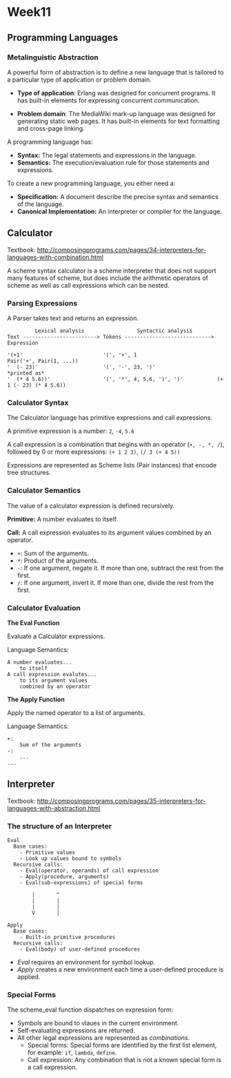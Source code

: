 # Week11

## Programming Languages

### Metalinguistic Abstraction

A powerful form of abstraction is to define a new language that is tailored to a particular type of application or problem domain.

- **Type of application**:
  Erlang was designed for concurrent programs. It has built-in elements for expressing concurrent communication.

- **Problem domain**:
  The MediaWiki mark-up language was designed for generating static web pages. It has built-in elements for text formatting and cross-page linking.

A programming language has:

- **Syntax:** The legal statements and expressions in the language.
- **Semantics:** The execution/evaluation rule for those statements and expressions.

To create a new programming language, you either need a:

- **Specification:** A document describe the precise syntax and semantics of the language.
- **Canonical Implementation:** An interpreter or compiler for the language.

## Calculator

Textbook: http://composingprograms.com/pages/34-interpreters-for-languages-with-combination.html

A scheme syntax calculator is a scheme interpreter that does not support many features of scheme,
but does include the arithmetic operators of scheme as well as call expressions which can be nested.

### Parsing Expressions

A Parser takes text and returns an expression.

```text
         Lexical analysis                 Syntactic analysis
Text ------------------------> Tokens ----------------------------> Expression

'(+1'                          '(', '+', 1                          Pair('+', Pair(1, ...))
'  (- 23)'                     '(', '-', 23, ')'                        *printed as*
'  (* 4 5.6))'                 '(', '*', 4, 5,6, ')', ')'           (+ 1 (- 23) (* 4 5.6))
```

### Calculator Syntax

The Calculator language has primitive expressions and call expressions.

A primitive expression is a number: `2`, `-4`, `5.6`

A call expression is a combination that begins with an operator (`+, -, *, /`), followed by 0 or more expressions: `(+ 1 2 3)`, `(/ 3 (+ 4 5))`

Expressions are represented as Scheme lists (Pair instances) that encode tree structures.

### Calculator Semantics

The value of a calculator expression is defined recursively.

**Primitive:** A number evaluates to itself.

**Call:** A call expression evaluates to its argument values combined by an operator.

- `+`: Sum of the arguments.
- `*`: Product of the arguments.
- `-`: If one argument, negate it. If more than one, subtract the rest from the first.
- `/`: If one argument, invert it. If more than one, divide the rest from the first.

### Calculator Evaluation

**The Eval Function**

Evaluate a Calculator expressions.

Language Semantics:

```text
A number evaluates...
    to itself
A call expression evalutes...
    to its argument values
    combined by an operator
```

**The Apply Function**

Apply the named operator to a list of arguments.

Language Semantics:

```text
+:
    Sum of the arguments
-:
    ...
...
```

## Interpreter

Textbook: http://composingprograms.com/pages/35-interpreters-for-languages-with-abstraction.html

### The structure of an Interpreter

```text
Eval
  Base cases:
    - Primitive values
    - Look up values bound to symbols
  Recursive calls:
    - Eval(operator, operands) of call expression
    - Apply(procedure, arguments)
    - Eval(sub-expressions) of special forms

        |       ^
        |       |
        |       |
        V       |

Apply
  Base cases:
    - Built-in primitive procedures
  Recursive calls:
    - Eval(body) of user-defined procedures
```

- _Eval_ requires an environment for symbol lookup.
- _Apply_ creates a new environment each time a user-defined procedure is applied.

### Special Forms

The scheme_eval function dispatches on expression form:

- Symbols are bound to vlaues in the current environment.
- Self-evaluating expressions are returned.
- All other legal expressions are represented as _combinations_.
  - Special forms: Special forms are identified by the first list element, for example: `if`, `lambda`, `define`.
  - Call expression: Any combination that is not a known special form is a call expression.
